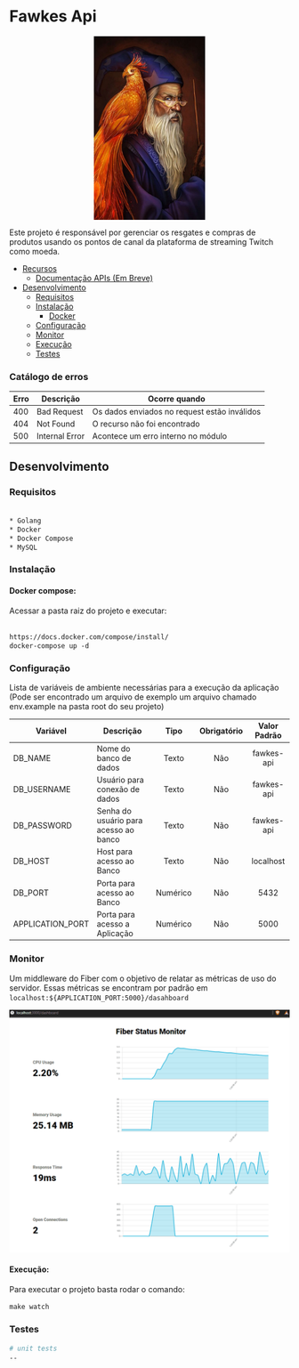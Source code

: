 # Fawkes Api

<img src="docs/images/fawkes.jpg" alt="project-icon" width="200" style="margin: 0 auto; display: block"/>

Este projeto é responsável por gerenciar os resgates e compras de produtos usando os pontos de canal da plataforma de streaming Twitch como moeda.

- [Recursos](#recursos)
    - [Documentação APIs (Em Breve)](#)
- [Desenvolvimento](#desenvolvimento)
    - [Requisitos](#requisitos)
    - [Instalação](#instalação)
        - [Docker](#docker-compose)
    - [Configuração](#configuração)
    - [Monitor](#Monitor)
    - [Execução](#Execução)
    - [Testes](#Testes)

### Catálogo de erros

| Erro | Descrição           | Ocorre quando                                                  |
| ---- | ------------------- | -------------------------------------------------------------- |
|  400 | Bad Request         | Os dados enviados no request estão inválidos                   |
|  404 | Not Found           | O recurso não foi encontrado                                   |
|  500 | Internal Error      | Acontece um erro interno no módulo                             |

## Desenvolvimento

### Requisitos

```

* Golang
* Docker
* Docker Compose
* MySQL

```

### Instalação

#### Docker compose:

Acessar a pasta raiz do projeto e executar:

```

https://docs.docker.com/compose/install/
docker-compose up -d

```

### Configuração

Lista de variáveis de ambiente necessárias para a execução da aplicação (Pode ser encontrado um arquivo de exemplo um arquivo chamado env.example na pasta root do seu projeto)

| Variável               | Descrição                             |   Tipo   | Obrigatório |  Valor Padrão   |
| ---------------------- | ------------------------------------- | :------: | :---------: | :-------------: |
| DB_NAME          | Nome do banco de dados                |  Texto   |     Não     |    fawkes-api    |
| DB_USERNAME      | Usuário para conexão de dados         |  Texto   |     Não     |    fawkes-api    |
| DB_PASSWORD      | Senha do usuário para acesso ao banco |  Texto   |     Não     |    fawkes-api    |
| DB_HOST          | Host para acesso ao Banco             |  Texto   |     Não     |    localhost    |
| DB_PORT          | Porta para acesso ao Banco            | Numérico |     Não     |      5432       |
| APPLICATION_PORT          | Porta para acesso a Aplicação            | Numérico |     Não     |      5000       |

### Monitor
Um middleware do Fiber com o objetivo de relatar as métricas de uso do servidor. Essas métricas se encontram por padrão em ```localhost:${APPLICATION_PORT:5000}/dasahboard```

![Dashboard](docs/images/monitor.gif)

#### Execução:

Para executar o projeto basta rodar o comando:
```
make watch
```

### Testes

```bash
# unit tests
--

```
